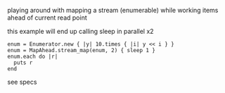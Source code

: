 playing around with mapping a stream (enumerable)
while working items ahead of current read point

this example will end up calling sleep in parallel x2
```
enum = Enumerator.new { |y| 10.times { |i| y << i } }
enum = MapAhead.stream_map(enum, 2) { sleep 1 }
enum.each do |r|
  puts r
end
```

see specs
